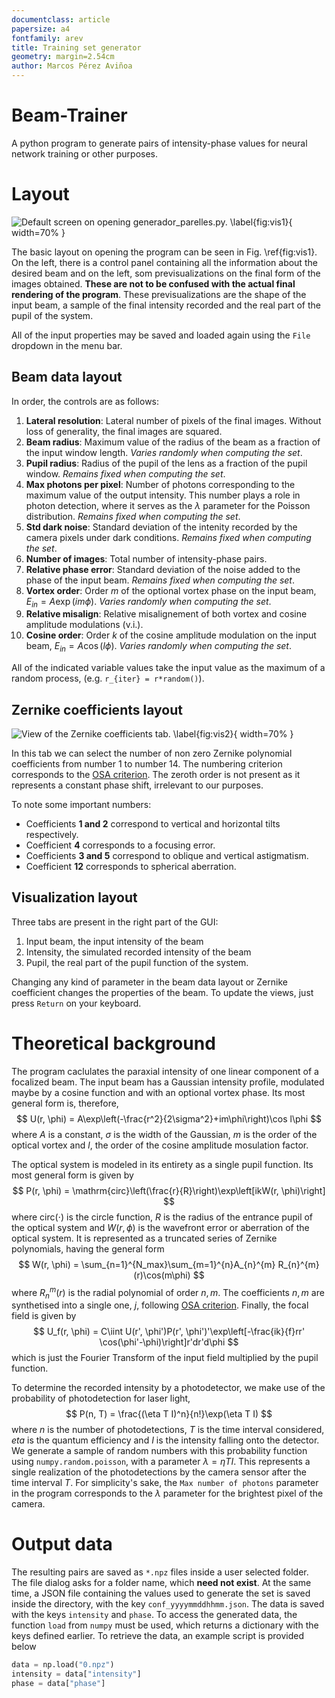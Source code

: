 ```yaml
---
documentclass: article
papersize: a4
fontfamily: arev
title: Training set generator
geometry: margin=2.54cm
author: Marcos Pérez Aviñoa
---
```


# Beam-Trainer

A python program to generate pairs of intensity-phase values for
neural network training or other purposes.

# Layout
![Default screen on opening `generador_parelles.py`.
\label{fig:vis1}](vis1.png){ width=70% }

The basic layout on opening the program can be seen in Fig. \ref{fig:vis1}.
On the left, there is a control panel containing all the information
about the desired beam and on the left, som previsualizations on the
final form of the images obtained. **These are not to be confused with
the actual final rendering of the program**. These previsualizations
are the shape of the input beam, a sample of the final intensity recorded
and the real part of the pupil of the system.

All of the input properties may be saved and loaded again using
the `File` dropdown in the menu bar.

## Beam data layout

In order, the controls are as follows:

1. **Lateral resolution**: Lateral number of pixels of the final images.
Without loss of generality, the final images are squared.
2. **Beam radius**: Maximum value of the radius of the beam as a fraction of
the input window length. *Varies randomly when computing the set*.
3. **Pupil radius**: Radius of the pupil of the lens as a fraction of the pupil
window. *Remains fixed when computing the set*.
4. **Max photons per pixel**: Number of photons corresponding to the maximum
value of the output intensity. This number plays a role in photon detection,
where it serves as the $\lambda$ parameter for the Poisson distribution.
*Remains fixed when computing the set*.
5. **Std dark noise**: Standard deviation of the intenity recorded by the
camera pixels under dark conditions. *Remains fixed when computing the set*.
6. **Number of images**: Total number of intensity-phase pairs.
7. **Relative phase error**: Standard deviation of the noise added to the
phase of the input beam. *Remains fixed when computing the set*.
8. **Vortex order**: Order $m$ of the optional vortex phase on the input beam,
$E_{in} = A\exp(im\phi)$. *Varies randomly when computing the set*.
9. **Relative misalign**: Relative misalignement of both vortex and cosine
amplitude modulations (v.i.).
10. **Cosine order**: Order $k$ of the cosine amplitude modulation on the input beam,
$E_{in} = A\cos(l\phi)$. *Varies randomly when computing the set*.

All of the indicated variable values take the input value as the maximum
of a random process, (e.g. `r_{iter} = r*random()`).

## Zernike coefficients layout

![View of the Zernike coefficients tab.
\label{fig:vis2}](vis2.png){ width=70% }

In this tab we can select the number of non zero Zernike polynomial coefficients
from number 1 to number 14. The numbering criterion corresponds to the [OSA
criterion](https://en.wikipedia.org/wiki/Zernike_polynomials#Zernike_polynomials).
The zeroth order is not present as it represents a constant phase shift, irrelevant
to our purposes.

To note some important numbers:

- Coefficients **1 and 2** correspond to vertical and horizontal tilts respectively.
- Coefficient **4** corresponds to a focusing error.
- Coefficients **3 and 5** correspond to oblique and vertical astigmatism.
- Coefficient **12** corresponds to spherical aberration.

## Visualization layout

Three tabs are present in the right part of the GUI:

1. Input beam, the input intensity of the beam
2. Intensity, the simulated recorded intensity of the beam
3. Pupil, the real part of the pupil function of the system.

Changing any kind of parameter in the beam data layout or Zernike coefficient changes
the properties of the beam. To update the views, just press `Return` on your keyboard.

# Theoretical background

The program caclulates the paraxial intensity of one linear component of a
focalized beam. The input beam has a Gaussian intensity profile, modulated
maybe by a cosine function and with an optional vortex phase. Its most general
form is, therefore,
$$
U(r, \phi) = A\exp\left(-\frac{r^2}{2\sigma^2}+im\phi\right)\cos l\phi
$$
where $A$ is a constant, $\sigma$ is the width of the Gaussian, $m$ is the order
of the optical vortex and $l$, the order of the cosine amplitude mosulation factor.

The optical system is modeled in its entirety as a single pupil function. Its
most general form is given by
$$
P(r, \phi) = \mathrm{circ}\left(\frac{r}{R}\right)\exp\left[ikW(r, \phi)\right]
$$
where $\mathrm{circ}(\cdot)$ is the circle function, $R$ is the radius of the
entrance pupil of the optical system and $W(r, \phi)$ is the wavefront error
or aberration of the optical system. It is represented as a truncated series
of Zernike polynomials, having the general form
$$
W(r, \phi) = \sum_{n=1}^{N_max}\sum_{m=1}^{n}A_{n}^{m} R_{n}^{m}(r)\cos(m\phi)
$$
where $R_n^{m}(r)$ is the radial polynomial of order $n, m$.
The coefficients $n, m$ are synthetised into a single one, $j$, following [OSA
criterion](https://en.wikipedia.org/wiki/Zernike_polynomials#Zernike_polynomials).
Finally, the focal field is given by
$$
U_f(r, \phi) = C\iint U(r', \phi')P(r', \phi')'\exp\left[-\frac{ik}{f}rr'
\cos(\phi'-\phi)\right]r'dr'd\phi
$$
which is just the Fourier Transform of the input field multiplied by the pupil
function.

To determine the recorded intensity by a photodetector, we make use of the
probability of photodetection for laser light,
$$
P(n, T) = \frac{(\eta T I)^n}{n!}\exp(\eta T  I)
$$
where $n$ is the number of photodetections, $T$ is the time interval considered,
$eta$ is the quantum efficiency and $I$ is the intensity falling
onto the detector. We generate a sample of random numbers with this 
probability function using `numpy.random.poisson`, with a parameter 
$\lambda=\eta T I$. This represents a single realization of the photodetections
by the camera sensor after the time interval $T$. For simplicity's sake, 
the `Max number of photons` parameter in the program corresponds to the
$\lambda$ parameter for the brightest pixel of the camera.

# Output data

The resulting pairs are saved as `*.npz` files inside a user selected folder.
The file dialog asks for a folder name, which **need not exist**. At the
same time, a JSON file containing the values used to generate the set is
saved inside the directory, with the key `conf_yyyymmddhhmm.json`.
The data is saved with the keys
`intensity` and `phase`. To access the generated data,
the function `load` from `numpy` must be used, which returns a dictionary
with the keys defined earlier. To retrieve the data, an example script
is provided below

```python
data = np.load("0.npz")
intensity = data["intensity"]
phase = data["phase"]
```
